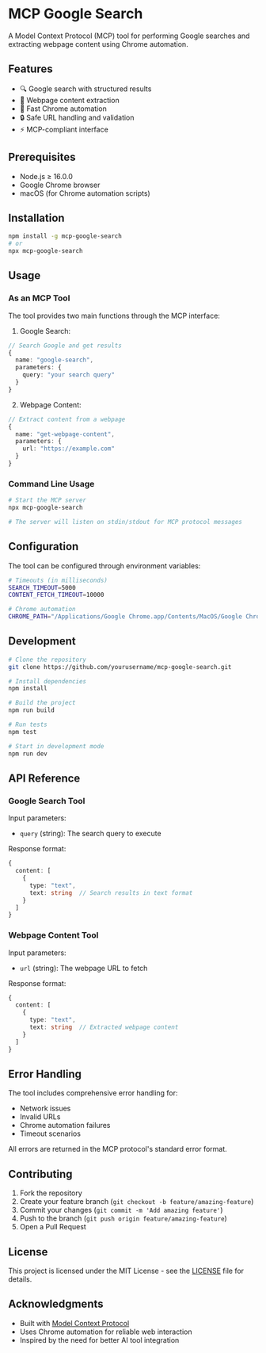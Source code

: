 # MCP Google Search

A Model Context Protocol (MCP) tool for performing Google searches and extracting webpage content using Chrome automation.

## Features

- 🔍 Google search with structured results
- 📄 Webpage content extraction
- 🚀 Fast Chrome automation
- 🔒 Safe URL handling and validation
- ⚡ MCP-compliant interface

## Prerequisites

- Node.js ≥ 16.0.0
- Google Chrome browser
- macOS (for Chrome automation scripts)

## Installation

```bash
npm install -g mcp-google-search
# or
npx mcp-google-search
```

## Usage

### As an MCP Tool

The tool provides two main functions through the MCP interface:

1. Google Search:
```typescript
// Search Google and get results
{
  name: "google-search",
  parameters: {
    query: "your search query"
  }
}
```

2. Webpage Content:
```typescript
// Extract content from a webpage
{
  name: "get-webpage-content",
  parameters: {
    url: "https://example.com"
  }
}
```

### Command Line Usage

```bash
# Start the MCP server
npx mcp-google-search

# The server will listen on stdin/stdout for MCP protocol messages
```

## Configuration

The tool can be configured through environment variables:

```bash
# Timeouts (in milliseconds)
SEARCH_TIMEOUT=5000
CONTENT_FETCH_TIMEOUT=10000

# Chrome automation
CHROME_PATH="/Applications/Google Chrome.app/Contents/MacOS/Google Chrome"
```

## Development

```bash
# Clone the repository
git clone https://github.com/yourusername/mcp-google-search.git

# Install dependencies
npm install

# Build the project
npm run build

# Run tests
npm test

# Start in development mode
npm run dev
```

## API Reference

### Google Search Tool

Input parameters:
- `query` (string): The search query to execute

Response format:
```typescript
{
  content: [
    {
      type: "text",
      text: string  // Search results in text format
    }
  ]
}
```

### Webpage Content Tool

Input parameters:
- `url` (string): The webpage URL to fetch

Response format:
```typescript
{
  content: [
    {
      type: "text",
      text: string  // Extracted webpage content
    }
  ]
}
```

## Error Handling

The tool includes comprehensive error handling for:
- Network issues
- Invalid URLs
- Chrome automation failures
- Timeout scenarios

All errors are returned in the MCP protocol's standard error format.

## Contributing

1. Fork the repository
2. Create your feature branch (`git checkout -b feature/amazing-feature`)
3. Commit your changes (`git commit -m 'Add amazing feature'`)
4. Push to the branch (`git push origin feature/amazing-feature`)
5. Open a Pull Request

## License

This project is licensed under the MIT License - see the [LICENSE](LICENSE) file for details.

## Acknowledgments

- Built with [Model Context Protocol](https://github.com/modelcontextprotocol/mcp)
- Uses Chrome automation for reliable web interaction
- Inspired by the need for better AI tool integration